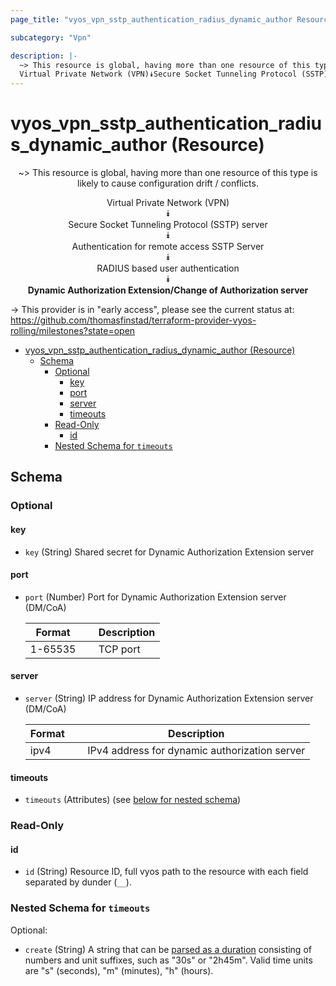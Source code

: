 ```yaml
---
page_title: "vyos_vpn_sstp_authentication_radius_dynamic_author Resource - vyos"

subcategory: "Vpn"

description: |-
  ~> This resource is global, having more than one resource of this type is likely to cause configuration drift / conflicts.
  Virtual Private Network (VPN)⯯Secure Socket Tunneling Protocol (SSTP) server⯯Authentication for remote access SSTP Server⯯RADIUS based user authentication⯯Dynamic Authorization Extension/Change of Authorization server
---
```


# vyos_vpn_sstp_authentication_radius_dynamic_author (Resource)
<center>

~> This resource is global, having more than one resource of this type is likely to cause configuration drift / conflicts.

Virtual Private Network (VPN)  
⯯  
Secure Socket Tunneling Protocol (SSTP) server  
⯯  
Authentication for remote access SSTP Server  
⯯  
RADIUS based user authentication  
⯯  
**Dynamic Authorization Extension/Change of Authorization server**


</center>

-> This provider is in "early access", please see the current status at: https://github.com/thomasfinstad/terraform-provider-vyos-rolling/milestones?state=open

<!--TOC-->

- [vyos_vpn_sstp_authentication_radius_dynamic_author (Resource)](#vyos_vpn_sstp_authentication_radius_dynamic_author-resource)
  - [Schema](#schema)
    - [Optional](#optional)
      - [key](#key)
      - [port](#port)
      - [server](#server)
      - [timeouts](#timeouts)
    - [Read-Only](#read-only)
      - [id](#id)
    - [Nested Schema for `timeouts`](#nested-schema-for-timeouts)

<!--TOC-->

<!-- schema generated by tfplugindocs -->
## Schema

### Optional

#### key
- `key` (String) Shared secret for Dynamic Authorization Extension server
#### port
- `port` (Number) Port for Dynamic Authorization Extension server (DM/CoA)

    |  Format   &emsp;|  Description  |
    |-----------|---------------|
    |  1-65535  &emsp;|  TCP port     |
#### server
- `server` (String) IP address for Dynamic Authorization Extension server (DM/CoA)

    |  Format  &emsp;|  Description                                    |
    |----------|-------------------------------------------------|
    |  ipv4    &emsp;|  IPv4 address for dynamic authorization server  |
#### timeouts
- `timeouts` (Attributes) (see [below for nested schema](#nestedatt--timeouts))

### Read-Only

#### id
- `id` (String) Resource ID, full vyos path to the resource with each field separated by dunder (`__`).

<a id="nestedatt--timeouts"></a>
### Nested Schema for `timeouts`

Optional:

- `create` (String) A string that can be [parsed as a duration](https://pkg.go.dev/time#ParseDuration) consisting of numbers and unit suffixes, such as &#34;30s&#34; or &#34;2h45m&#34;. Valid time units are &#34;s&#34; (seconds), &#34;m&#34; (minutes), &#34;h&#34; (hours).
